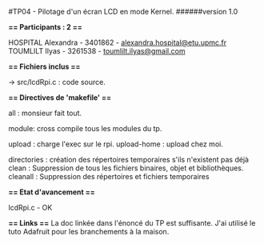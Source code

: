 #TP04 - Pilotage d'un écran LCD en mode Kernel.
######version 1.0

**== Participants : 2 ==**

   HOSPITAL Alexandra - 3401862 - <alexandra.hospital@etu.upmc.fr>
   TOUMLILT Ilyas     - 3261538 - <toumlilt.ilyas@gmail.com>

**== Fichiers inclus ==**

   -> src/lcdRpi.c : code source. 

**== Directives de 'makefile' ==**

   all : monsieur fait tout.

   module: cross compile tous les modules du tp.   

   upload : charge l'exec sur le rpi.
   upload-home : upload chez moi.

   directories : création des répertoires temporaires s'ils n'existent pas déjà
   clean : Suppression de tous les fichiers binaires, objet et bibliothèques.
   cleanall : Suppression des répertoires et fichiers temporaires

**== Etat d'avancement ==**

   lcdRpi.c - OK

**== Links ==**
  La doc linkée dans l'énoncé du TP est suffisante.
  J'ai utilisé le tuto Adafruit pour les branchements à la maison.